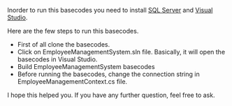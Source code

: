 Inorder to run this basecodes you need to install [SQL Server](https://www.microsoft.com/en-gb/sql-server/sql-server-downloads) and [Visual Studio](https://visualstudio.microsoft.com/).

Here are the few steps to run this basecodes. 

- First of all clone the basecodes. 
- Click on EmployeeManagementSystem.sln file. Basically, it will open the basecodes in Visual Studio.
- Build EmployeeManagementSystem basecodes
- Before running the basecodes, change the connection string in EmployeeManagementContext.cs file.

I hope this helped you. If you have any further question, feel free to ask.